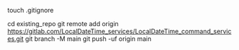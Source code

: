 touch .gitignore

cd existing_repo
git remote add origin https://gitlab.com/LocalDateTime_services/LocalDateTime_command_services.git
git branch -M main
git push -uf origin main

